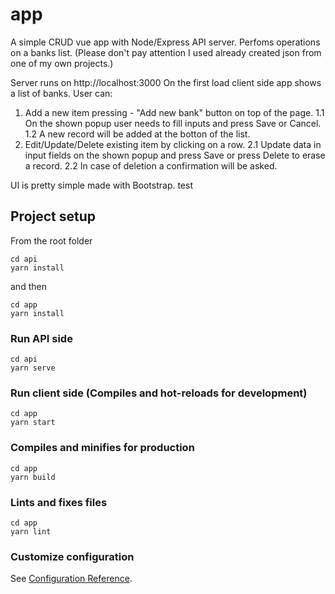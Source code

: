 # app
A simple CRUD vue app with Node/Express API server.
Perfoms operations on a banks list. 
(Please don't pay attention I used already created json from one of my own projects.)

Server runs on http://localhost:3000
On the first load client side app shows a list of banks.
User can: 
  1. Add a new item pressing - "Add new bank" button on top of the page.
    1.1 On the shown popup user needs to fill inputs and press Save or Cancel.
    1.2 A new record will be added at the botton of the list.
  2. Edit/Update/Delete existing item by clicking on a row.
    2.1 Update data in input fields on the shown popup and press Save or press Delete to erase a record.
    2.2 In case of deletion a confirmation will be asked.

UI is pretty simple made with Bootstrap.
test
## Project setup
From the root folder 
```
cd api
yarn install 
```
and then
```
cd app
yarn install
```
### Run API side
```
cd api
yarn serve
```
### Run client side (Compiles and hot-reloads for development)
```
cd app
yarn start
```

### Compiles and minifies for production
```
cd app
yarn build
```

### Lints and fixes files
```
cd app
yarn lint
```

### Customize configuration
See [Configuration Reference](https://cli.vuejs.org/config/).
